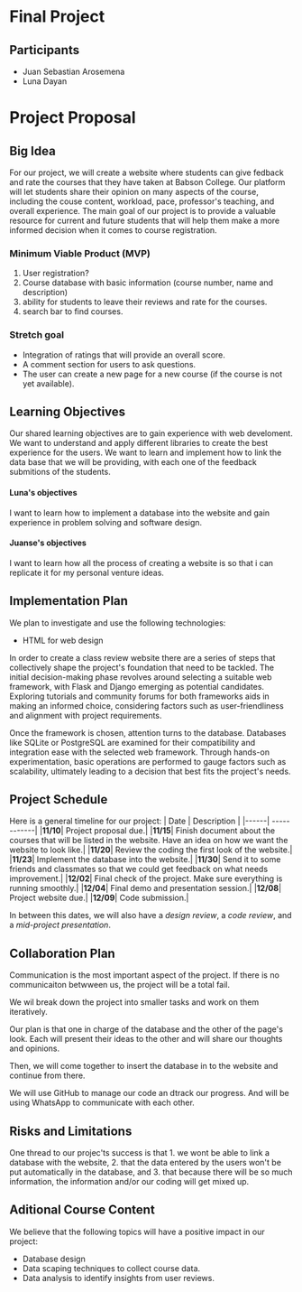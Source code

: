 # Final Project

## Participants 
- Juan Sebastian Arosemena
- Luna Dayan


# Project Proposal

## Big Idea
For our project, we will create a website where students can give fedback and rate the courses that they have taken at Babson College. Our platform will let students share their opinion on many aspects of the course, including the couse content, workload, pace, professor's teaching, and overall experience. The main goal of our project is to provide a valuable resource for current and future students that will help them make a more informed decision when it comes to course registration.

### Minimum Viable Product (MVP)
1. User registration?
2. Course database with basic information (course number, name and description)
3. ability for students to leave their reviews and rate for the courses. 
4. search bar to find courses. 

### Stretch goal
- Integration of ratings that will provide an overall score.
- A comment section for users to ask questions.
- The user can create a new page for a new course (if the course is not yet available).


## Learning Objectives
Our shared learning objectives are to gain experience with web develoment. We want to understand and apply different libraries to create the best experience for the users. We want to learn and implement how to link the data base that we will be providing, with each one of the feedback submitions of the students. 

#### Luna's objectives
I want to learn how to implement a database into the website and gain experience in problem solving and software design. 

#### Juanse's objectives
I want to learn how all the process of creating a website is so that i can replicate it for my personal venture ideas.

## Implementation Plan
We plan to investigate and use the following technologies:
- HTML for web design

In order to create a class review website there are a series of steps that collectively shape the project's foundation that need to be tackled. The initial decision-making phase revolves around selecting a suitable web framework, with Flask and Django emerging as potential candidates. Exploring tutorials and community forums for both frameworks aids in making an informed choice, considering factors such as user-friendliness and alignment with project requirements.  

Once the framework is chosen, attention turns to the database. Databases like SQLite or PostgreSQL are examined for their compatibility and integration ease with the selected web framework. Through hands-on experimentation, basic operations are performed to gauge factors such as scalability, ultimately leading to a decision that best fits the project's needs. 


## Project Schedule
Here is a general timeline for our project:
| Date | Description |
|------| ------------|
|**11/10**| Project proposal due.|
|**11/15**| Finish document about the courses that will be listed in the website. Have an idea on how we want the website to look like.|
|**11/20**| Review the coding the first look of the website.|
|**11/23**| Implement the database into the website.|
|**11/30**| Send it to some friends and classmates so that we could get feedback on what needs improvement.|
|**12/02**| Final check of the project. Make sure everything is running smoothly.|
|**12/04**| Final demo and presentation session.|
|**12/08**| Project website due.|
|**12/09**| Code submission.|

In between this dates, we will also have a *design review*, a *code review*, and a *mid-project presentation*. 

## Collaboration Plan
Communication is the most important aspect of the project. If there is no communicaiton betwween us, the project will be a total fail. 

We wil break down the project into smaller tasks and work on them iteratively.

Our plan is that one in charge of the database and the other of the page's look. Each will present their ideas to the other and will share our thoughts and opinions. 

Then, we will come together to insert the database in to the website and continue from there. 

We will use GitHub to manage our code an dtrack our progress. And will be using WhatsApp to communicate with each other. 

## Risks and Limitations
One thread to our projec'ts success is that 1. we wont be able to link a database with the website, 2. that the data entered by the users won't be put automatically in the database, and 3. that because there will be so much information, the information and/or our coding will get mixed up.

## Aditional Course Content
We believe that the following topics will have a positive impact in our project:
- Database design
- Data scaping techniques to collect course data. 
- Data analysis to identify insights from user reviews. 